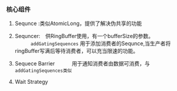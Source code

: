 ### 核心组件

1. Sequnce :类似AtomicLong，提供了解决伪共享的功能

2. Sequncer:　供RingBuffer使用，有一个bufferSize的参数。  
   　　　`addGatingSequences` 用于添加消费者的Sequnce,当生产者将ringBuffer写满后等待消费者，可以充当限速的功能。

3. Sequece Barrier 
   　　　用于通知消费者由数据可消费，与`addGatingSequences类似`
4. Wait Strategy




